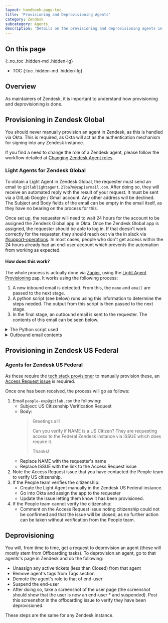 ```yaml
---
layout: handbook-page-toc
title: 'Provisioning and Deprovisioning Agents'
category: Zendesk
subcategory: Agents
description: 'Details on the provisioning and deprovisioning agents in Zendesk'
---
```


## On this page
{:.no_toc .hidden-md .hidden-lg}

- TOC
{:toc .hidden-md .hidden-lg}

## Overview

As maintainers of Zendesk, it is important to understand how provisioning and
deprovisioning is done.

## Provisioning in Zendesk Global

You should never manually provision an agent in Zendesk, as this is handled via
Okta. This is required, as Okta will act as the authentication mechanism for
signing into any Zendesk instance.

If you find a need to change the role of a Zendesk agent, please follow the
workflow detailed at [Changing Zendesk Agent roles](zendesk_roles.html).

### Light Agents for Zendesk Global

To obtain a Light Agent in Zendesk Global, the requester must send an email to
`gitlablightagent.2lba7m@zapiermail.com`. After doing so, they will receive an
automated reply with the result of your request. It must be sent via a GitLab
Google / Gmail account. Any other address will be declined. The Subject and
Body fields of the email can be empty in the email itself, as they have no
bearing on the process for this.

Once set up, the requester will need to wait 24 hours for the account to be assigned the Zendesk Global app in Okta. Once the Zendesk Global app is assigned, the requester should be able to log in. If that doesn't work correctly for the requester, they should reach out via the in slack via
[#support-operations](https://gitlab.slack.com/archives/C018ZGZAMPD).
In most cases, people who don't get access within the 24 hours already had an
end-user account which prevents the automation from working as expected.

#### How does this work?

The whole process is actually done via [Zapier](http://zapier.com/), using the
[Light Agent Provisioning](https://zapier.com/app/editor/104514510) zap. It
works using the following process:

1. A new inbound email is detected. From this, the `name` and `email` are
   passed to the next stage.
1. A python script (see below) runs using this information to determine the
   steps needed. The output from this script is then passed to the next stage.
1. In the final stage, an outbound email is sent to the requester. The contents
   of this email can be seen below.

<details>
<summary>The Python script used</summary>
<div><pre><code>
def check_email_domain(email):
  email_domain = email.split('@')[1]
  if email_domain != "gitlab.com":
    return 'fail'
  return 'pass'

def check_user(name, email):
  url = 'https://gitlab.zendesk.com/api/v2/users/search.json?query=email:' + email
  req = requests.get(url, auth=(input_data['ZD_USERNAME'], input_data['ZD_TOKEN']))
  data = req.json()
  if data['users'] == []:
    # User does not exist
    make_light_agent(name, email)
    return {'result': 'Account created and upgraded to light agent'}
  role = data['users'][0]['role']
  if role == 'end-user':
    # Need to upgrade role
    make_light_agent(name, email)
    return {'result': 'Account created and upgraded to light agent'}
  elif role == 'agent':
    # Already an agent
    return {'result': 'Looks like you are already a full agent.'}

def make_light_agent(name, email):
  url = 'https://gitlab.zendesk.com/api/v2/users/create_or_update.json'
  data = {"user": {"name": name, "email": email, "role": "agent", "custom_role_id": 360004984553}}
  req = requests.post(url, json=data, auth=(input_data['ZD_USERNAME'], input_data['ZD_TOKEN']))
  if r.status_code != 200:
    return {"result": "Something went wrong, please ping in slack channel #support_operations"}
  else:
    return {"result": "Light agent provisioned"}

email = input_data['email']
name = input_data['name']
if check_email_domain(email) == 'pass':
  output = check_user(name, email)
else:
  output = {'result': 'Invalid email domain. You must use a gitlab.com email address.'}
output
</code></pre></div>
</details>

<details>
<summary>Outbound email contents</summary>
<blockquote>
<p>Hi,</p>
<p></p>
<p>Thanks for requesting a Zendesk Light Agent account. This is the result of your request:</p>
<p></p>
<p>RESULT_FROM_PYTHON_SCRIPT</p>
<p></p>
<p>You now need to wait 24 hours for the account to be provisioned to Okta. You'll then see Zendesk in your list of Okta applications and you can sign in from there.</p>
<p></p>
<p>Any questions or problems please contact Support Operations in Slack #support_operations.</p>
</blockquote>
</details>

## Provisioning in Zendesk US Federal

### Agents for Zendesk US Federal

As these require the
[tech stack provisioner](https://gitlab.com/gitlab-com/www-gitlab-com/-/blob/master/data/tech_stack.yml)
to manually provision these, an
[Access Request issue](https://gitlab.com/gitlab-com/team-member-epics/access-requests/-/issues/new)
is required.

Once one has been received, the process will go as follows:

1. Email `people-exp@gitlab.com` the following:
   * Subject: US Citizenship Verification Request
   * Body:
     > Greetings all!
     >
     > Can you verify if NAME is a US Citizen? They are requesting access to the
     > Federal Zendesk instance via ISSUE which does require it.
     >
     > Thanks!
   * Replace NAME with the requester's name
   * Replace ISSUE with the link to the Access Request issue
1. Note the Access Request issue that you have contacted the People team to
   verify US citizenship.
1. If the People team verifies the citizenship:
   * Create the Light Agent manually in the Zendesk US Federal instance.
   * Go into Okta and assign the app to the requester
   * Update the issue letting them know it has been provisioned.
1. If the People team cannot verify the citizenship:
   * Comment on the Access Request issue noting citizenship could not be
     confirmed and that the issue will be closed, as no further action can be
     taken without verification from the People team.

## Deprovisioning

You will, from time to time, get a request to deprovision an agent (these will
mostly stem from Offboarding tasks). To deprovision an agent, go to that
agents's page in Zendesk and do the following:

* Unassign any active tickets (less than Closed) from that agent
* Remove agent's tags from Tags section
* Demote the agent's role to that of end-user
* Suspend the end-user
* After doing so, take a screenshot of the user page (the screenshot should
  show that the user is now an end-user * and suspended). Post this screenshot
  in the offboarding issue to verify they have been deprovisioned.

These steps are the same for any Zendesk instance.
